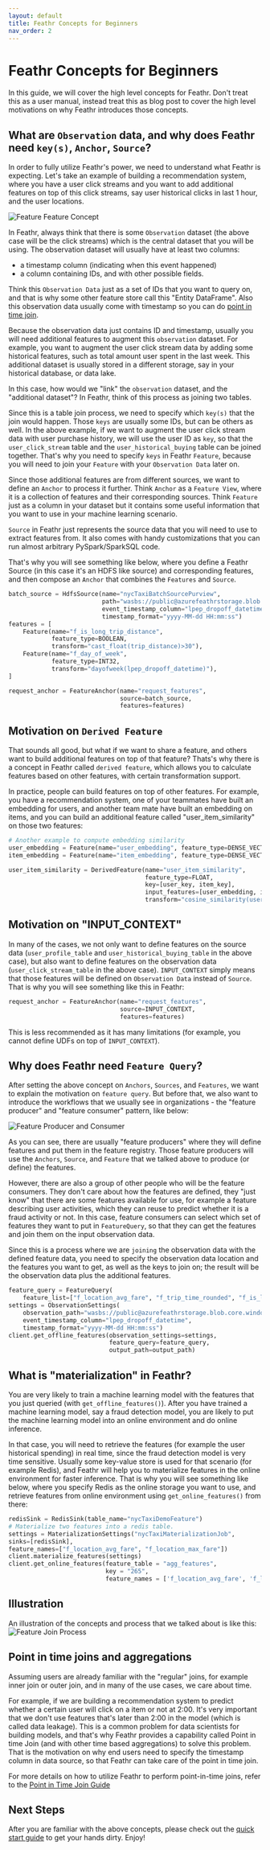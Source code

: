 ```yaml
---
layout: default
title: Feathr Concepts for Beginners
nav_order: 2
---
```


# Feathr Concepts for Beginners

In this guide, we will cover the high level concepts for Feathr. Don't treat this as a user manual, instead treat this as blog post to cover the high level motivations on why Feathr introduces those concepts.

## What are `Observation` data, and why does Feathr need `key(s)`, `Anchor`, `Source`?

In order to fully utilize Feathr's power, we need to understand what Feathr is expecting. Let's take an example of building a recommendation system, where you have a user click streams and you want to add additional features on top of this click streams, say user historical clicks in last 1 hour, and the user locations.

![Feature Feature Concept](../images/concept_illustration.jpg)

In Feathr, always think that there is some `Observation` dataset (the above case will be the click streams) which is the central dataset that you will be using. The observation dataset will usually have at least two columns: 

- a timestamp column (indicating when this event happened) 
- a column containing IDs, and with other possible fields.

Think this `Observation Data` just as a set of IDs that you want to query on, and that is why some other feature store call this "Entity DataFrame". Also this observation data usually come with timestamp so you can do [point in time join](#point-in-time-joins-and-aggregations).

Because the observation data just contains ID and timestamp, usually you will need additional features to augment this `observation` dataset. For example, you want to augment the user click stream data by adding some historical features, such as total amount user spent in the last week. This additional dataset is usually stored in a different storage, say in your historical database, or data lake.

In this case, how would we "link" the `observation` dataset, and the "additional dataset"? In Feathr, think of this process as joining two tables.

Since this is a table join process, we need to specify which `key(s)` that the join would happen. Those `keys` are usually some IDs, but can be others as well. In the above example, if we want to augment the user click stream data with user purchase history, we will use the user ID as `key`, so that the `user_click_stream` table and the `user_historical_buying` table can be joined together. That's why you need to specify `keys` in Feathr `Feature`, because you will need to join your `Feature` with your `Observation Data` later on.

Since those additional features are from different sources, we want to define an `Anchor` to process it further. Think `Anchor` as a `Feature View`, where it is a collection of features and their corresponding sources. Think `Feature` just as a column in your dataset but it contains some useful information that you want to use in your machine learning scenario.

`Source` in Feathr just represents the source data that you will need to use to extract features from. It also comes with handy customizations that you can run almost arbitrary PySpark/SparkSQL code.

That's why you will see something like below, where you define a Feathr Source (in this case it's an HDFS like source) and corresponding features, and then compose an `Anchor` that combines the `Features` and `Source`.

```python
batch_source = HdfsSource(name="nycTaxiBatchSourcePurview",
                          path="wasbs://public@azurefeathrstorage.blob.core.windows.net/sample_data/feathr_delta_table",
                          event_timestamp_column="lpep_dropoff_datetime",
                          timestamp_format="yyyy-MM-dd HH:mm:ss")
features = [
    Feature(name="f_is_long_trip_distance",
            feature_type=BOOLEAN,
            transform="cast_float(trip_distance)>30"),
    Feature(name="f_day_of_week",
            feature_type=INT32,
            transform="dayofweek(lpep_dropoff_datetime)"),
]

request_anchor = FeatureAnchor(name="request_features",
                               source=batch_source,
                               features=features)
```

## Motivation on `Derived Feature`

That sounds all good, but what if we want to share a feature, and others want to build additional features on top of that feature? Thats's why there is a concept in Feathr called `derived feature`, which allows you to calculate features based on other features, with certain transformation support. 

In practice, people can build features on top of other features. For example, you have a recommendation system, one of your teammates have built an embedding for users, and another team mate have built an embedding on items, and you can build an additional feature called "user_item_similarity" on those two features:

```python
# Another example to compute embedding similarity
user_embedding = Feature(name="user_embedding", feature_type=DENSE_VECTOR, key=user_key)
item_embedding = Feature(name="item_embedding", feature_type=DENSE_VECTOR, key=item_key)

user_item_similarity = DerivedFeature(name="user_item_similarity",
                                      feature_type=FLOAT,
                                      key=[user_key, item_key],
                                      input_features=[user_embedding, item_embedding],
                                      transform="cosine_similarity(user_embedding, item_embedding)")
```
## Motivation on "INPUT_CONTEXT"

In many of the cases, we not only want to define features on the source data (`user_profile_table` and `user_historical_buying_table` in the above case), but also want to define features on the observation data (`user_click_stream_table` in the above case). `INPUT_CONTEXT` simply means that those features will be defined on `Observation Data` instead of `Source`. That is why you will see something like this in Feathr:

```python
request_anchor = FeatureAnchor(name="request_features",
                               source=INPUT_CONTEXT,
                               features=features)
```

This is less recommended as it has many limitations (for example, you cannot define UDFs on top of `INPUT_CONTEXT`). 

## Why does Feathr need `Feature Query`?

After setting the above concept on `Anchors`, `Sources`, and `Features`, we want to explain the motivation on `feature query`. But before that, we also want to introduce the workflows that we usually see in organizations - the "feature producer" and "feature consumer" pattern, like below:

![Feature Producer and Consumer](../images/feature_store_producer_consumer.jpg)

As you can see, there are usually "feature producers" where they will define features and put them in the feature registry. Those feature producers will use the `Anchors`, `Source`, and `Feature` that we talked above to produce (or define) the features.

However, there are also a group of other people who will be the feature consumers. They don't care about how the features are defined, they "just know" that there are some features available for use, for example a feature describing user activities, which they can reuse to predict whether it is a fraud activity or not. In this case, feature consumers can select which set of features they want to put in `FeatureQuery`, so that they can get the features and join them on the input observation data.

Since this is a process where we are `joining` the observation data with the defined feature data, you need to specify the observation data location and the features you want to get, as well as the keys to join on; the result will be the observation data plus the additional features.

```python
feature_query = FeatureQuery(
    feature_list=["f_location_avg_fare", "f_trip_time_rounded", "f_is_long_trip_distance"], key=location_id)
settings = ObservationSettings(
    observation_path="wasbs://public@azurefeathrstorage.blob.core.windows.net/sample_data/green_tripdata_2020-04.csv",
    event_timestamp_column="lpep_dropoff_datetime",
    timestamp_format="yyyy-MM-dd HH:mm:ss")
client.get_offline_features(observation_settings=settings,
                            feature_query=feature_query,
                            output_path=output_path)
```

## What is "materialization" in Feathr?

You are very likely to train a machine learning model with the features that you just queried (with `get_offline_features()`). After you have trained a machine learning model, say a fraud detection model, you are likely to put the machine learning model into an online environment and do online inference.

In that case, you will need to retrieve the features (for example the user historical spending) in real time, since the fraud detection model is very time sensitive. Usually some key-value store is used for that scenario (for example Redis), and Feathr will help you to materialize features in the online environment for faster inference. That is why you will see something like below, where you specify Redis as the online storage you want to use, and retrieve features from online environment using `get_online_features()` from there:

```python
redisSink = RedisSink(table_name="nycTaxiDemoFeature")
# Materialize two features into a redis table.
settings = MaterializationSettings("nycTaxiMaterializationJob",
sinks=[redisSink],
feature_names=["f_location_avg_fare", "f_location_max_fare"])
client.materialize_features(settings)
client.get_online_features(feature_table = "agg_features",
                           key = "265",
                           feature_names = ['f_location_avg_fare', 'f_location_max_fare'])
```

## Illustration

An illustration of the concepts and process that we talked about is like this:
![Feature Join Process](../images/observation_data.jpg)




## Point in time joins and aggregations

Assuming users are already familiar with the "regular" joins, for example inner join or outer join, and in many of the use cases, we care about time.

For example, if we are building a recommendation system to predict whether a certain user will click on a item or not at 2:00. It's very important that we don't use features that's later than 2:00 in the model (which is called data leakage). This is a common problem for data scientists for building models, and that's why Feathr provides a capability called Point in time Join (and with other time based aggregations) to solve this problem. That is the motivation on why end users need to specify the timestamp column in data source, so that Feathr can take care of the point in time join.

For more details on how to utilize Feathr to perform point-in-time joins, refer to the [Point in Time Join Guide](../concepts/point-in-time-join.md)

## Next Steps

After you are familiar with the above concepts, please check out the [quick start guide](../quickstart_synapse.md) to get your hands dirty. Enjoy!